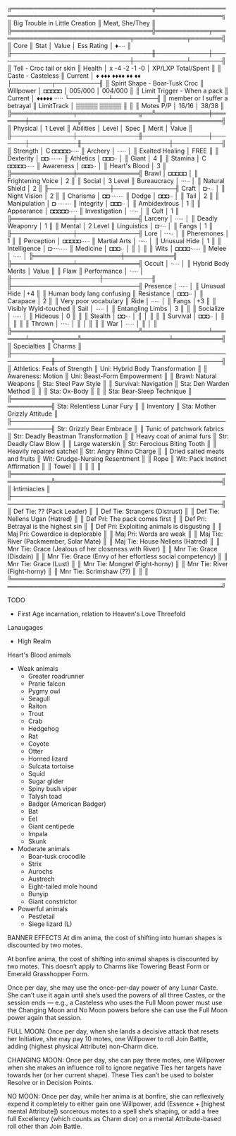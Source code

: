 ╔════════════════════════════════╦═════════════════════════════════════════════════════════════════╗
║ Big Trouble in Little Creation ║ Meat, She/They                                                  ║
╠════════════════════════════════╬════════════╤═══════════════════════════════╤════════════╤═══════╣
║ Core                           ║ Stat       │ Value                         │ Ess Rating │ ♦∙∙∙∙ ║
╟────────────────────────────────╫────────────┼───────────────────────────────┼────────────┴───────╢
║ Tell - Croc tail or skin       ║ Health     │ x  -4   -2 -1 -0              │ XP/LXP Total/Spent ║
║ Caste - Casteless              ║   Current  │ ♦ ♦♦♦ ♦♦♦♦ ♦♦ ♦♦              ├─────────┬──────────╢
║ Spirit Shape - Boar-Tusk Croc  ║ Willpower  │ ◘◘◘◘◘                         │ 005/000 │ 004/000  ║
║ Limit Trigger - When a pack    ║   Current  │ ♦♦♦♦♦ ·····                   └─────────┴──────────╢
║  member or I suffer a betrayal ║ LimitTrack │ ▒▒▒▒▒ ▒▒▒▒▒                                        ║
║                                ║ Motes P/P  │ 16/16 │ 38/38                                      ║
╠══════════════╤══════════════╦══╩════════════╪═══════╪═══════════╦════════════════════╤═══════════╣
║ Physical     │ 1 Level      ║ Abilities     │ Level │ Spec      ║ Merit              │ Value     ║
╟──────────────┼──────────────╫───────────────┼───────┼───────────╫────────────────────┼───────────╢
║ Strength     │ C ◘◘◘◘◘∙∙∙∙∙ ║ Archery       │ ∙∙∙∙∙ │           ║ Exalted Healing    │ FREE      ║
║ Dexterity    │   ◘◘∙∙∙∙∙∙∙∙ ║ Athletics     │ ◘◘◘∙∙ │           ║ Giant              │ 4         ║
║ Stamina      │ C ◘◘◘◘◘∙∙∙∙∙ ║ Awareness     │ ◘◘◘∙∙ │           ║ Heart's Blood      │ 3         ║
╠══════════════╪══════════════╣ Brawl         │ ◘◘◘◘◘ │           ║ Frightening Voice  │ 2         ║
║ Social       │ 3 Level      ║ Bureaucracy   │ ···∙∙ │           ║ Natural Shield     │ 2         ║
╟──────────────┼──────────────╢ Craft         │ ◘··∙∙ │           ║ Night Vision       │ 2         ║
║ Charisma     │   ◘◘···∙∙∙∙∙ ║ Dodge         │ ◘◘◘∙∙ │           ║ Tail               │ 2         ║
║ Manipulation │   ◘∙∙∙∙∙∙∙∙∙ ║ Integrity     │ ◘◘◘∙∙ │           ║ Ambidextrous       │ 1         ║
║ Appearance   │   ◘◘◘◘◘∙∙∙∙∙ ║ Investigation │ ···∙∙ │           ║ Cult               │ 1         ║
╠══════════════╪══════════════╣ Larceny       │ ∙∙∙∙∙ │           ║ Deadly Weaponry    │ 1         ║
║ Mental       │ 2 Level      ║ Linguistics   │ ◘··∙∙ │           ║ Fangs              │ 1         ║
╟──────────────┼──────────────╢ Lore          │ ···∙∙ │           ║ Pheremones         │ 1         ║
║ Perception   │   ◘◘◘◘◘∙∙∙∙∙ ║ Martial Arts  │ ···∙∙ │           ║ Unusual Hide       │ 1         ║
║ Intelligence │   ◘····∙∙∙∙∙ ║ Medicine      │ ◘◘◘∙∙ │           ║                    │           ║
║ Wits         │   ◘◘◘◘·∙∙∙∙∙ ║ Melee         │ ·∙∙∙∙ │           ╠════════════════════╪═══════════╣
╠══════════════╧══════════════╣ Occult        │ ·∙∙∙∙ │           ║ Hybrid Body Merits │ Value     ║
║ Flaw                        ║ Performance   │ ·∙∙∙∙ │           ╟────────────────────┼───────────╢
╟─────────────────────────────╢ Presence      │ ∙∙∙∙∙ │           ║ Unusual Hide       │+4         ║
║ Human body lang confusing   ║ Resistance    │ ◘◘◘∙∙ │           ║ Carapace           │ 2         ║
║ Very poor vocabulary        ║ Ride          │ ∙∙∙∙∙ │           ║ Fangs              │+3         ║
║ Visibly Wyld-touched        ║ Sail          │ ∙∙∙∙∙ │           ║ Entangling Limbs   │ 3         ║
║                             ║ Socialize     │ ∙∙∙∙∙ │           ║ Hideous            │ 0         ║
║                             ║ Stealth       │ ◘◘·∙∙ │           ║                    │           ║
║                             ║ Survival      │ ◘◘◘∙∙ │           ║                    │           ║
║                             ║ Thrown        │ ···∙∙ │           ║                    │           ║
║                             ║ War           │ ∙∙∙∙∙ │           ║                    │           ║
╠═════════════════════════════╩═══════════════╧═══════╧═════╦═════╩════════════════════╧═══════════╣
║ Specialties                                               ║ Charms                               ║
╟───────────────────────────────────────────────────────────╫──────────────────────────────────────╢
║ Athletics: Feats of Strength                              ║ Uni: Hybrid Body Transformation      ║
║ Awareness: Motion                                         ║ Uni: Beast-Form Empowerment          ║
║ Brawl: Natural Weapons                                    ║ Sta: Steel Paw Style                 ║
║ Survival: Navigation                                      ║ Sta: Den Warden Method               ║
║                                                           ║ Sta: Ox-Body                         ║
║                                                           ║ Sta: Bear-Sleep Technique            ║
╠═══════════════════════════════════════════════════════════╣ Sta: Relentless Lunar Fury           ║
║ Inventory                                                 ║ Sta: Mother Grizzly Attitude         ║
╟───────────────────────────────────────────────────────────╢ Str: Grizzly Bear Embrace            ║
║ Tunic of patchwork fabrics                                ║ Str: Deadly Beastman Transformation  ║
║ Heavy coat of animal furs                                 ║ Str: Deadly Claw Blow                ║
║ Large waterskin                                           ║ Str: Ferocious Biting Tooth          ║
║ Heavily repaired satchel                                  ║ Str: Angry Rhino Charge              ║
║ Dried salted meats and fruits                             ║ Wit: Grudge-Nursing Resentment       ║
║ Rope                                                      ║ Wit: Pack Instinct Affirmation       ║
║ Towel                                                     ║                                      ║
║                                                           ║                                      ║
╠═══════════════════════════════════════════════════════════╩══════════════════════════════════════╣
║ Intimiacies                                                                                      ║
╟──────────────────────────────────────────────────────────────────────────────────────────────────╢
║ Def Tie: ?? (Pack Leader)                                                                        ║
║ Def Tie: Strangers (Distrust)                                                                    ║
║ Def Tie: Nellens Ugan (Hatred)                                                                   ║
║ Def Pri: The pack comes first                                                                    ║
║ Def Pri: Betrayal is the highest sin                                                             ║
║ Def Pri: Exploiting animals is disgusting                                                        ║
║ Maj Pri: Cowardice is deplorable                                                                 ║
║ Maj Pri: Words are weak                                                                          ║
║ Maj Tie: River (Packmember, Solar Mate)                                                          ║
║ Maj Tie: House Nellens (Hatred)                                                                  ║
║ Mnr Tie: Grace (Jealous of her closeness with River)                                             ║
║ Mnr Tie: Grace (Disdain)                                                                         ║
║ Mnr Tie: Grace (Envy of her effortless social competency)                                        ║
║ Mnr Tie: Grace (Lust)                                                                            ║
║ Mnr Tie: Mongrel (Fight-horny)                                                                   ║
║ Mnr Tie: River (Fight-horny)                                                                     ║
║ Mnr Tie: Scrimshaw (??)                                                                          ║
║                                                                                                  ║
╚══════════════════════════════════════════════════════════════════════════════════════════════════╝

TODO
- First Age incarnation, relation to Heaven's Love Threefold

Lanaugages
- High Realm

Heart's Blood animals
- Weak animals
    - Greater roadrunner
    - Prarie falcon
    - Pygmy owl
    - Seagull
    - Raiton
    - Trout 
    - Crab
    - Hedgehog
    - Rat
    - Coyote
    - Otter
    - Horned lizard
    - Sulcata tortoise
    - Squid
    - Sugar glider
    - Spiny bush viper
    - Talysh toad
    - Badger (American Badger)
    - Bat
    - Eel
    - Giant centipede
    - Impala
    - Skunk
- Moderate animals
    * Boar-tusk crocodile
    - Strix
    - Aurochs
    - Austrech
    - Eight-tailed mole hound
    - Bunyip
    - Giant constrictor
- Powerful animals
    - Pestletail
    - Siege lizard (L)

BANNER EFFECTS
At dim anima, the cost of shifting into human shapes is discounted by two motes.

At bonfire anima, the cost of shifting into animal shapes is discounted by two motes. This doesn’t apply to Charms like Towering Beast Form or Emerald Grasshopper Form.

Once per day, she may use the once-per-day power of any Lunar Caste. She can’t use it again until she’s used the powers of all three Castes, or the session ends — e.g., a Casteless who uses the Full Moon power must use the Changing Moon and No Moon powers before she can use the Full Moon power again that session.

FULL MOON: Once per day, when she lands a decisive attack that resets her Initiative, she may pay 10 motes, one Willpower to roll Join Battle, adding (highest physical Attribute) non-Charm dice.

CHANGING MOON: Once per day, she can pay three motes, one Willpower when she makes an influence roll to ignore negative Ties her targets have towards her (or her current shape). These Ties can’t be used to bolster Resolve or in Decision Points.

NO MOON: Once per day, while her anima is at bonfire, she can reflexively expend it completely to either gain one Willpower, add (Essence + [highest mental Attribute]) sorcerous motes to a spell she’s shaping, or add a free full Excellency (which counts as Charm dice) on a mental Attribute-based roll other than Join Battle.